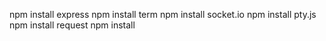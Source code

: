 npm install express
npm install term
npm install socket.io
npm install pty.js
npm install request
npm install 
